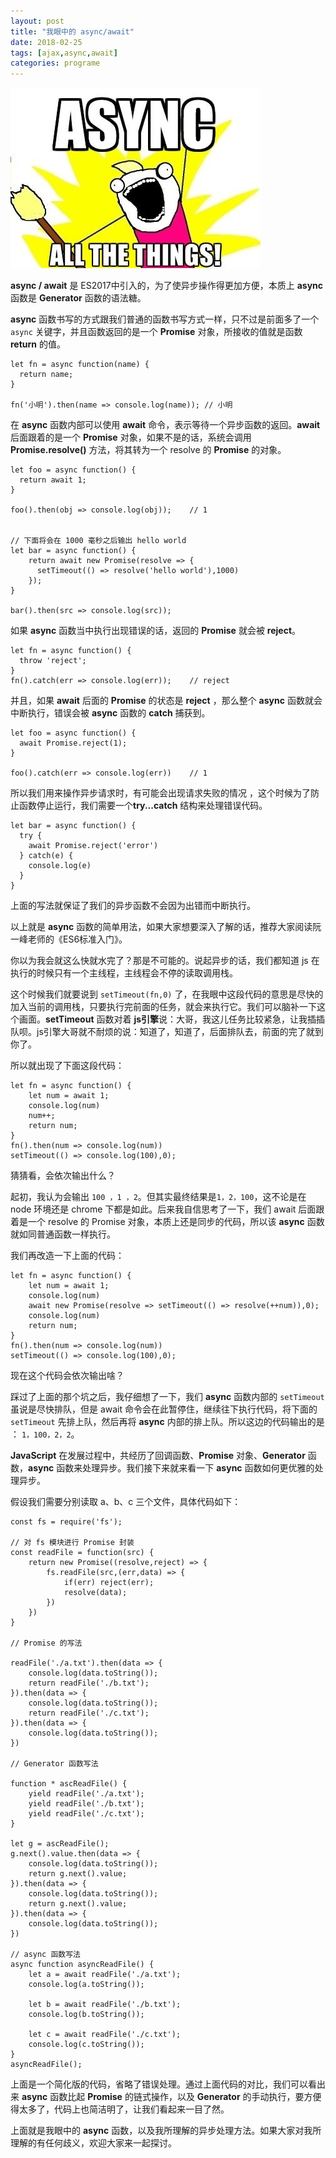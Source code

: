 ```yaml
---
layout: post
title: "我眼中的 async/await"
date: 2018-02-25
tags: [ajax,async,await]
categories: programe
---
```


![async](/assets/async.jpg)

**async / await** 是 ES2017中引入的，为了使异步操作得更加方便，本质上 **async** 函数是 **Generator** 函数的语法糖。

**async** 函数书写的方式跟我们普通的函数书写方式一样，只不过是前面多了一个 `async` 关键字，并且函数返回的是一个 **Promise** 对象，所接收的值就是函数 **return** 的值。

    let fn = async function(name) {
      return name;
    }

    fn('小明').then(name => console.log(name)); // 小明


在 **async** 函数内部可以使用 **await** 命令，表示等待一个异步函数的返回。**await** 后面跟着的是一个 **Promise** 对象，如果不是的话，系统会调用 **Promise.resolve()** 方法，将其转为一个 resolve 的 **Promise** 的对象。

    let foo = async function() {
      return await 1;
    }

    foo().then(obj => console.log(obj));    // 1


    // 下面将会在 1000 毫秒之后输出 hello world
    let bar = async function() {
        return await new Promise(resolve => {
          setTimeout(() => resolve('hello world'),1000)
        });
    }

    bar().then(src => console.log(src));


如果 **async** 函数当中执行出现错误的话，返回的 **Promise** 就会被 **reject**。

    let fn = async function() {
      throw 'reject';
    }
    fn().catch(err => console.log(err));    // reject


并且，如果 **await** 后面的 **Promise** 的状态是 **reject** ，那么整个 **async** 函数就会中断执行，错误会被 **async** 函数的 **catch** 捕获到。

    let foo = async function() {
      await Promise.reject(1);
    }

    foo().catch(err => console.log(err))    // 1


所以我们用来操作异步请求时，有可能会出现请求失败的情况 ，这个时候为了防止函数停止运行，我们需要一个**try...catch** 结构来处理错误代码。

    let bar = async function() {
      try {
        await Promise.reject('error')
      } catch(e) {
        console.log(e)
      }
    }


上面的写法就保证了我们的异步函数不会因为出错而中断执行。

以上就是 **async** 函数的简单用法，如果大家想要深入了解的话，推荐大家阅读阮一峰老师的《ES6标准入门》。

你以为我会就这么快就水完了？那是不可能的。说起异步的话，我们都知道 js 在执行的时候只有一个主线程，主线程会不停的读取调用栈。

这个时候我们就要说到 `setTimeout(fn,0)` 了，在我眼中这段代码的意思是尽快的加入当前的调用栈，只要执行完前面的任务，就会来执行它。我们可以脑补一下这个画面。**setTimeout** 函数对着 **js引擎**说：大哥，我这儿任务比较紧急，让我插插队呗。js引擎大哥就不耐烦的说：知道了，知道了，后面排队去，前面的完了就到你了。

所以就出现了下面这段代码：

    let fn = async function() {
        let num = await 1;
        console.log(num)
        num++;
        return num;
    }
    fn().then(num => console.log(num))
    setTimeout(() => console.log(100),0);


猜猜看，会依次输出什么？

起初，我认为会输出 `100 ，1 ，2`。但其实最终结果是`1，2，100`，这不论是在 node 环境还是 chrome 下都是如此。后来我自信思考了一下，我们 await 后面跟着是一个 resolve 的 Promise 对象，本质上还是同步的代码，所以该 **async** 函数就如同普通函数一样执行。

我们再改造一下上面的代码：

    let fn = async function() {
        let num = await 1;
        console.log(num)
        await new Promise(resolve => setTimeout(() => resolve(++num)),0);
        console.log(num)
        return num;
    }
    fn().then(num => console.log(num))
    setTimeout(() => console.log(100),0);


现在这个代码会依次输出啥？

踩过了上面的那个坑之后，我仔细想了一下，我们 **async** 函数内部的 `setTimeout` 虽说是尽快排队，但是 await 命令会在此暂停住，继续往下执行代码，将下面的 `setTimeout` 先排上队，然后再将 **async** 内部的排上队。所以这边的代码输出的是 ： `1，100，2，2`。

**JavaScript** 在发展过程中，共经历了回调函数、**Promise** 对象、**Generator** 函数，**async** 函数来处理异步。我们接下来就来看一下 **async** 函数如何更优雅的处理异步。

假设我们需要分别读取 a、b、c 三个文件，具体代码如下：

    const fs = require('fs');

    // 对 fs 模块进行 Promise 封装
    const readFile = function(src) {
        return new Promise((resolve,reject) => {
            fs.readFile(src,(err,data) => {
                if(err) reject(err);
                resolve(data);
            })
        })
    }

    // Promise 的写法

    readFile('./a.txt').then(data => {
        console.log(data.toString());
        return readFile('./b.txt');
    }).then(data => {
        console.log(data.toString());
        return readFile('./c.txt');
    }).then(data => {
        console.log(data.toString());
    })

    // Generator 函数写法

    function * ascReadFile() {
        yield readFile('./a.txt');
        yield readFile('./b.txt');
        yield readFile('./c.txt');
    }

    let g = ascReadFile();
    g.next().value.then(data => {
        console.log(data.toString());
        return g.next().value;
    }).then(data => {
        console.log(data.toString());
        return g.next().value;
    }).then(data => {
        console.log(data.toString());
    })

    // async 函数写法
    async function asyncReadFile() {
        let a = await readFile('./a.txt');
        console.log(a.toString());

        let b = await readFile('./b.txt');
        console.log(b.toString());

        let c = await readFile('./c.txt');
        console.log(c.toString());
    }
    asyncReadFile();


上面是一个简化版的代码，省略了错误处理。通过上面代码的对比，我们可以看出来 **async** 函数比起 **Promise** 的链式操作，以及 **Generator** 的手动执行，要方便得太多了，代码上也简洁明了，让我们看起来一目了然。

上面就是我眼中的 **async** 函数，以及我所理解的异步处理方法。如果大家对我所理解的有任何歧义，欢迎大家来一起探讨。


